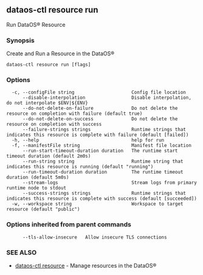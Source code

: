 ## dataos-ctl resource run

Run DataOS® Resource

### Synopsis

Create and Run a Resource in the DataOS®

```
dataos-ctl resource run [flags]
```

### Options

```
  -c, --configFile string                     Config file location
      --disable-interpolation                 Disable interpolation, do not interpolate $ENV|${ENV}
      --do-not-delete-on-failure              Do not delete the resource on completion with failure (default true)
      --do-not-delete-on-success              Do not delete the resource on completion with success
      --failure-strings strings               Runtime strings that indicates this resource is complete with failure (default [failed])
  -h, --help                                  help for run
  -f, --manifestFile string                   Manifest file location
      --run-start-timeout-duration duration   The runtime start timeout duration (default 2m0s)
      --run-string string                     Runtime string that indicates this resource is running (default "running")
      --run-timeout-duration duration         The runtime timeout duration (default 5m0s)
      --stream-logs                           Stream logs from primary runtime node to stdout
      --success-strings strings               Runtime strings that indicates this resource is complete with success (default [succeeded])
  -w, --workspace string                      Workspace to target resource (default "public")
```

### Options inherited from parent commands

```
      --tls-allow-insecure   Allow insecure TLS connections
```

### SEE ALSO

* [dataos-ctl resource](dataos-ctl_resource.md)	 - Manage resources in the DataOS®

